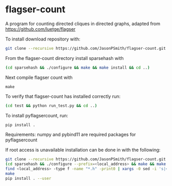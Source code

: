 # flagser-count
A program for counting directed cliques in directed graphs, adapted from https://github.com/luetge/flagser

To install download repository with:
```sh
git clone --recursive https://github.com/JasonPSmith/flagser-count.git
```
From the flagser-count directory install sparsehash with
```sh
(cd sparsehash && ./configure && make && make install && cd ..)
```
Next compile flagser count with
```
make
```

To verify that flagser-count has installed correctly run:

```sh
(cd test && python run_test.py && cd ..)
```

To install pyflagsercount, run:
```sh
pip install .
```
Requirements: numpy and pybind11 are required packages for pyflagsercount

If root access is unavailable installation can be done in with the following:
```sh
git clone --recursive https://github.com/JasonPSmith/flagser-count.git
(cd sparsehash && ./configure --prefix=<local_address> && make && make install && cd ..)
find <local_address> -type f -name "*.h" -print0 | xargs -0 sed -i 's|<sparsehash\(.*\)>|\"<local_address>/include/sparsehash\1\"|g'
make
pip install . --user
```
